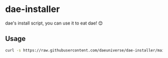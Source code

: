 # dae-installer
dae's install script, you can use it to eat dae! 😊

## Usage

```sh
curl -s https://raw.githubusercontent.com/daeuniverse/dae-installer/main/installer.sh | sudo bash
```
